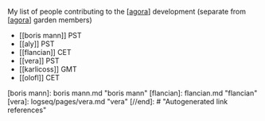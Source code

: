 My list of people contributing to the [[agora]] development (separate from [[agora]] garden members)

-	[[boris mann]] PST
-	[[aly]] PST
-	[[flancian]] CET
-	[[vera]] PST
-	[[karlicoss]] GMT
-	[[olofl]] CET

[//begin]: # "Autogenerated link references for markdown compatibility"
[agora]: agora.md "agora"
[agora]: agora.md "agora"
[boris mann]: boris mann.md "boris mann"
[flancian]: flancian.md "flancian"
[vera]: logseq/pages/vera.md "vera"
[//end]: # "Autogenerated link references"